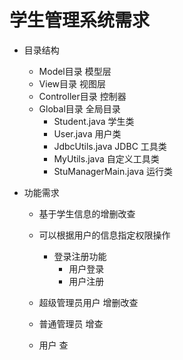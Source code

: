 # 学生管理系统需求
- 目录结构
  - Model目录 模型层
  - View目录 视图层
  - Controller目录 控制器
  - Global目录 全局目录
    - Student.java 学生类
    - User.java 用户类
    - JdbcUtils.java JDBC 工具类
    - MyUtils.java 自定义工具类
    - StuManagerMain.java 运行类

- 功能需求
    - 基于学生信息的增删改查
    - 可以根据用户的信息指定权限操作
      - 登录注册功能
        - 用户登录
        - 用户注册
 
    - 超级管理员用户 增删改查
    - 普通管理员 增查
    - 用户 查
  
